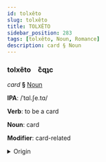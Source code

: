 ```yaml
---
id: tolxêto
slug: tolxêto
title: TOLXÊTO
sidebar_position: 283
tags: [tolxêto, Noun, Romance]
description: card § Noun
---
```


### tolxêto&emsp;<span kind="abugida">c͊ɋʇc</span>

*card* **§** [Noun](../../tags/Noun)

**IPA**: /ˈtɑl.ʃe.tɑ/

**Verb**: to be a card

**Noun**: card

**Modifier**: card-related

<details>
    <summary>Origin</summary>
    Galician tarxeta [taɾʃeta]<br/>
    <em>Romance Language Family</em>
</details>